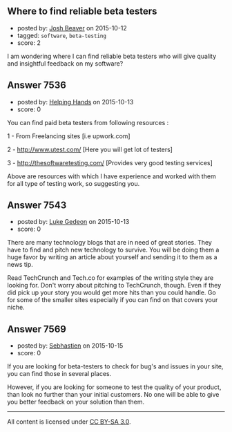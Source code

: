 ## Where to find reliable beta testers

- posted by: [Josh Beaver](https://stackexchange.com/users/4948868/josh-beaver) on 2015-10-12
- tagged: `software`, `beta-testing`
- score: 2

I am wondering where I can find reliable beta testers who will give quality and insightful feedback on my software?


## Answer 7536

- posted by: [Helping Hands](https://stackexchange.com/users/5276537/helping-hands) on 2015-10-13
- score: 0

You can find paid beta testers from following resources :

1 - From Freelancing sites [i.e upwork.com]

2 - http://www.utest.com/ [Here you will get lot of testers]

3 - http://thesoftwaretesting.com/ [Provides very good testing services]

Above are resources with which I have experience and worked with them for all type of testing work, so suggesting you. 


## Answer 7543

- posted by: [Luke Gedeon](https://stackexchange.com/users/1119600/luke-gedeon) on 2015-10-13
- score: 0

There are many technology blogs that are in need of great stories. They have to find and pitch new technology to survive. You will be doing them a huge favor by writing an article about yourself and sending it to them as a news tip.

Read TechCrunch and Tech.co for examples of the writing style they are looking for. Don't worry about pitching to TechCrunch, though. Even if they did pick up your story you would get more hits than you could handle. Go for some of the smaller sites especially if you can find on that covers your niche.


## Answer 7569

- posted by: [Sebhastien](https://stackexchange.com/users/6116817/sebhastien) on 2015-10-15
- score: 0

If you are looking for beta-testers to check for bug's and issues in your site, you can find those in several places.

However, if you are looking for someone to test the quality of your product, than look no further than your initial customers. No one will be able to give you better feedback on your solution than them.



---

All content is licensed under [CC BY-SA 3.0](https://creativecommons.org/licenses/by-sa/3.0/).
